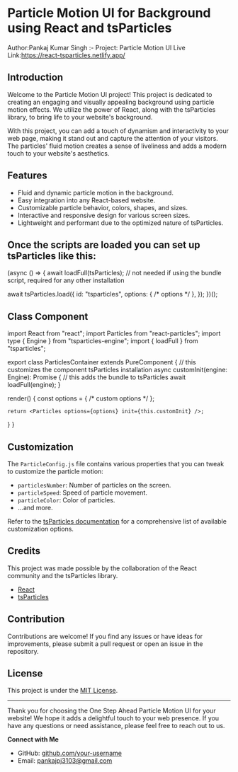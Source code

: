 # Particle Motion UI for Background using React and tsParticles

Author:Pankaj Kumar Singh
:-
Project: Particle Motion UI
Live Link:https://react-tsparticles.netlify.app/


## Introduction

Welcome to the Particle Motion UI project! This project is dedicated to creating an engaging and visually appealing background using particle motion effects. We utilize the power of React, along with the tsParticles library, to bring life to your website's background.

With this project, you can add a touch of dynamism and interactivity to your web page, making it stand out and capture the attention of your visitors. The particles' fluid motion creates a sense of liveliness and adds a modern touch to your website's aesthetics.

## Features

- Fluid and dynamic particle motion in the background.
- Easy integration into any React-based website.
- Customizable particle behavior, colors, shapes, and sizes.
- Interactive and responsive design for various screen sizes.
- Lightweight and performant due to the optimized nature of tsParticles.


## Once the scripts are loaded you can set up tsParticles like this:

(async () => {
  await loadFull(tsParticles); // not needed if using the bundle script, required for any other installation

  await tsParticles.load({
    id: "tsparticles",
    options: {
      /* options */
    },
  });
})();

## Class Component

import React from "react";
import Particles from "react-particles";
import type { Engine } from "tsparticles-engine";
import { loadFull } from "tsparticles";

export class ParticlesContainer extends PureComponent<unknown> {
  // this customizes the component tsParticles installation
  async customInit(engine: Engine): Promise<void> {
    // this adds the bundle to tsParticles
    await loadFull(engine);
  }

  render() {
    const options = {
      /* custom options */
    };

    return <Particles options={options} init={this.customInit} />;
  }
}


## Customization

The `ParticleConfig.js` file contains various properties that you can tweak to customize the particle motion:

- `particlesNumber`: Number of particles on the screen.
- `particleSpeed`: Speed of particle movement.
- `particleColor`: Color of particles.
- ...and more.

Refer to the [tsParticles documentation](https://www.npmjs.com/package/tsparticles) for a comprehensive list of available customization options.

## Credits

This project was made possible by the collaboration of the React community and the tsParticles library.

- [React](https://reactjs.org/)
- [tsParticles](https://www.npmjs.com/package/tsparticles)

## Contribution

Contributions are welcome! If you find any issues or have ideas for improvements, please submit a pull request or open an issue in the repository.

## License

This project is under the [MIT License](LICENSE).

---

Thank you for choosing the One Step Ahead Particle Motion UI for your website! We hope it adds a delightful touch to your web presence. If you have any questions or need assistance, please feel free to reach out to us.

**Connect with Me**
- GitHub: [github.com/your-username](https://github.com/pankaj-2503)
- Email: pankajpj3103@gmail.com

